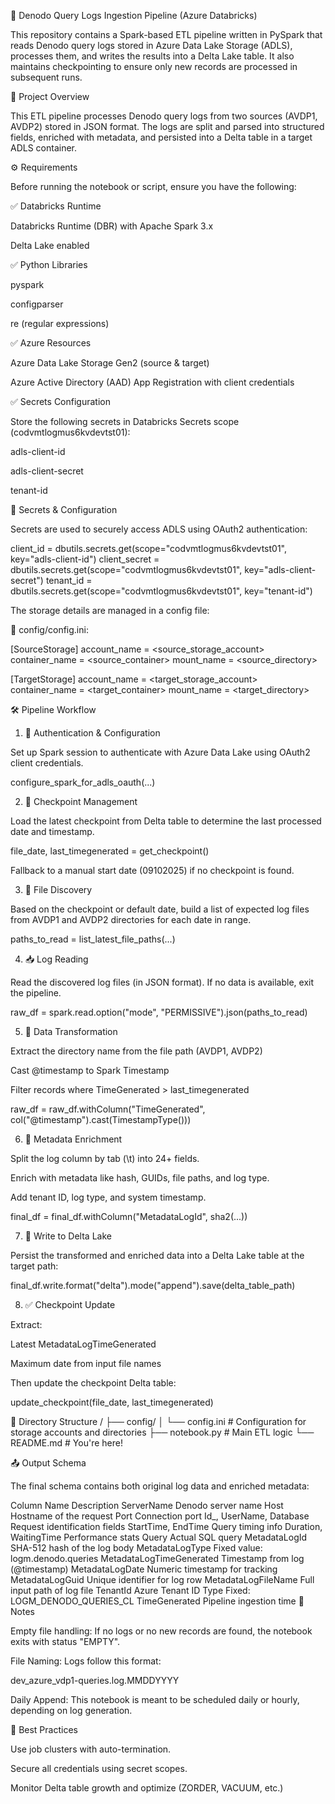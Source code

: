 📄 Denodo Query Logs Ingestion Pipeline (Azure Databricks)
 
This repository contains a Spark-based ETL pipeline written in PySpark that reads Denodo query logs stored in Azure Data Lake Storage (ADLS), processes them, and writes the results into a Delta Lake table. It also maintains checkpointing to ensure only new records are processed in subsequent runs.
 
💼 Project Overview
 
This ETL pipeline processes Denodo query logs from two sources (AVDP1, AVDP2) stored in JSON format. The logs are split and parsed into structured fields, enriched with metadata, and persisted into a Delta table in a target ADLS container.
 
⚙️ Requirements
 
Before running the notebook or script, ensure you have the following:
 
✅ Databricks Runtime
 
Databricks Runtime (DBR) with Apache Spark 3.x
 
Delta Lake enabled
 
✅ Python Libraries
 
pyspark
 
configparser
 
re (regular expressions)
 
✅ Azure Resources
 
Azure Data Lake Storage Gen2 (source & target)
 
Azure Active Directory (AAD) App Registration with client credentials
 
✅ Secrets Configuration
 
Store the following secrets in Databricks Secrets scope (codvmtlogmus6kvdevtst01):
 
adls-client-id
 
adls-client-secret
 
tenant-id
 
🔐 Secrets & Configuration
 
Secrets are used to securely access ADLS using OAuth2 authentication:
 
client_id     = dbutils.secrets.get(scope="codvmtlogmus6kvdevtst01", key="adls-client-id")
client_secret = dbutils.secrets.get(scope="codvmtlogmus6kvdevtst01", key="adls-client-secret")
tenant_id     = dbutils.secrets.get(scope="codvmtlogmus6kvdevtst01", key="tenant-id")
 
 
The storage details are managed in a config file:
 
📄 config/config.ini:
 
[SourceStorage]
account_name = <source_storage_account>
container_name = <source_container>
mount_name = <source_directory>
 
[TargetStorage]
account_name = <target_storage_account>
container_name = <target_container>
mount_name = <target_directory>
 
🛠️ Pipeline Workflow
1. 🔐 Authentication & Configuration
 
Set up Spark session to authenticate with Azure Data Lake using OAuth2 client credentials.
 
configure_spark_for_adls_oauth(...)
 
2. 📌 Checkpoint Management
 
Load the latest checkpoint from Delta table to determine the last processed date and timestamp.
 
file_date, last_timegenerated = get_checkpoint()
 
 
Fallback to a manual start date (09102025) if no checkpoint is found.
 
3. 📂 File Discovery
 
Based on the checkpoint or default date, build a list of expected log files from AVDP1 and AVDP2 directories for each date in range.
 
paths_to_read = list_latest_file_paths(...)
 
4. 📥 Log Reading
 
Read the discovered log files (in JSON format). If no data is available, exit the pipeline.
 
raw_df = spark.read.option("mode", "PERMISSIVE").json(paths_to_read)
 
5. 🧪 Data Transformation
 
Extract the directory name from the file path (AVDP1, AVDP2)
 
Cast @timestamp to Spark Timestamp
 
Filter records where TimeGenerated > last_timegenerated
 
raw_df = raw_df.withColumn("TimeGenerated", col("@timestamp").cast(TimestampType()))
 
6. 🧬 Metadata Enrichment
 
Split the log column by tab (\t) into 24+ fields.
 
Enrich with metadata like hash, GUIDs, file paths, and log type.
 
Add tenant ID, log type, and system timestamp.
 
final_df = final_df.withColumn("MetadataLogId", sha2(...))
 
7. 💾 Write to Delta Lake
 
Persist the transformed and enriched data into a Delta Lake table at the target path:
 
final_df.write.format("delta").mode("append").save(delta_table_path)
 
8. ✅ Checkpoint Update
 
Extract:
 
Latest MetadataLogTimeGenerated
 
Maximum date from input file names
 
Then update the checkpoint Delta table:
 
update_checkpoint(file_date, last_timegenerated)
 
📁 Directory Structure
/
├── config/
│   └── config.ini          # Configuration for storage accounts and directories
├── notebook.py             # Main ETL logic
└── README.md               # You're here!
 
📤 Output Schema
 
The final schema contains both original log data and enriched metadata:
 
Column Name	Description
ServerName	Denodo server name
Host	Hostname of the request
Port	Connection port
Id_, UserName, Database	Request identification fields
StartTime, EndTime	Query timing info
Duration, WaitingTime	Performance stats
Query	Actual SQL query
MetadataLogId	SHA-512 hash of the log body
MetadataLogType	Fixed value: logm.denodo.queries
MetadataLogTimeGenerated	Timestamp from log (@timestamp)
MetadataLogDate	Numeric timestamp for tracking
MetadataLogGuid	Unique identifier for log row
MetadataLogFileName	Full input path of log file
TenantId	Azure Tenant ID
Type	Fixed: LOGM_DENODO_QUERIES_CL
TimeGenerated	Pipeline ingestion time
📎 Notes
 
Empty file handling: If no logs or no new records are found, the notebook exits with status "EMPTY".
 
File Naming: Logs follow this format:
 
dev_azure_vdp1-queries.log.MMDDYYYY
 
 
Daily Append: This notebook is meant to be scheduled daily or hourly, depending on log generation.
 
🧠 Best Practices
 
Use job clusters with auto-termination.
 
Secure all credentials using secret scopes.
 
Monitor Delta table growth and optimize (ZORDER, VACUUM, etc.)